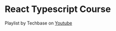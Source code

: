 # React Typescript Course

Playlist by Techbase on [Youtube](https://www.youtube.com/playlist?list=PLG-Mk4wQm9_LyKE5EwoZz2_GGXR-zJ5Ml)

